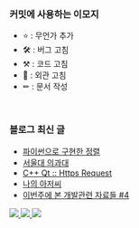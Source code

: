 ### 커밋에 사용하는 이모지

- ⭐ : 무언가 추가
- 🛠 : 버그 고침
- ⚒ : 코드 고침
- 🎨 : 외관 고침
- ✏ : 문서 작성
</p>

<br>

### 블로그 최신 글

<!-- BLOG-POST-LIST:START -->
- [파이썬으로 구현한 정렬](https://blex.me/@baealex/%ED%8C%8C%EC%9D%B4%EC%8D%AC%EC%9C%BC%EB%A1%9C-%EA%B5%AC%ED%98%84%ED%95%9C-%EC%A0%95%EB%A0%AC)
- [서울대 의과대](https://blex.me/@baealex/%EC%84%9C%EC%9A%B8%EB%8C%80-%EC%9D%98%EA%B3%BC%EB%8C%80)
- [C++ Qt :: Https Request](https://blex.me/@baealex/c-qt-https-request)
- [나의 아저씨](https://blex.me/@baealex/%EB%82%98%EC%9D%98-%EC%95%84%EC%A0%80%EC%94%A8)
- [이번주에 본 개발관련 자료들 #4](https://blex.me/@baealex/%EC%9D%B4%EB%B2%88%EC%A3%BC%EC%97%90-%EB%B3%B8-%EA%B0%9C%EB%B0%9C%EA%B4%80%EB%A0%A8-%EC%9E%90%EB%A3%8C%EB%93%A4-4-1)
<!-- BLOG-POST-LIST:END -->

<p>
    <a href="https://baejino.com">
        <img src="http://img.shields.io/badge/BaeJino-474787?style=flat-square&logo=stellar">
    </a>
    <a href="https://blex.me/@baealex">
        <img src="http://img.shields.io/badge/BLOG-black?style=flat-square&logo=bloglovin">
    </a>
    <a href="https://www.youtube.com/channel/UCuupY_WlY6cPKEnpNNSVRpA">
        <img src="https://img.shields.io/badge/Youtube-ff0000?style=flat-square&logo=youtube">
    </a>
</p>
